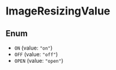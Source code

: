 # ImageResizingValue

## Enum

* `ON` (value: `"on"`)
* `OFF` (value: `"off"`)
* `OPEN` (value: `"open"`)
